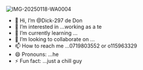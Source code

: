 ![IMG-20250118-WA0004](https://github.com/user-attachments/assets/ea513071-02fa-4bf0-b7dc-7e82a000d3ed)
- 👋 Hi, I’m @Dick-297 de Don
- 👀 I’m interested in ...working as a te
- 🌱 I’m currently learning ...
- 💞️ I’m looking to collaborate on ...
- 📫 How to reach me ...0719803552 or o115963329
- 😄 Pronouns: ...he
- ⚡ Fun fact: ...just a chill guy

<!---
Dick-297/Dick-297 is a ✨ special ✨ repository because its `README.md` (this file) appears on your GitHub profile.
You can click the Preview link to take a look at your changes.
--->
